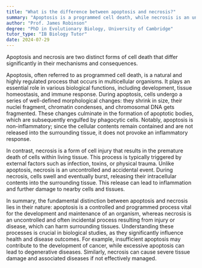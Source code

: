 ```yaml
---
title: "What is the difference between apoptosis and necrosis?"
summary: "Apoptosis is a programmed cell death, while necrosis is an uncontrolled, often accidental cell death due to injury or disease."
author: "Prof. James Robinson"
degree: "PhD in Evolutionary Biology, University of Cambridge"
tutor_type: "IB Biology Tutor"
date: 2024-07-29
---
```


Apoptosis and necrosis are two distinct forms of cell death that differ significantly in their mechanisms and consequences. 

Apoptosis, often referred to as programmed cell death, is a natural and highly regulated process that occurs in multicellular organisms. It plays an essential role in various biological functions, including development, tissue homeostasis, and immune response. During apoptosis, cells undergo a series of well-defined morphological changes: they shrink in size, their nuclei fragment, chromatin condenses, and chromosomal DNA gets fragmented. These changes culminate in the formation of apoptotic bodies, which are subsequently engulfed by phagocytic cells. Notably, apoptosis is non-inflammatory; since the cellular contents remain contained and are not released into the surrounding tissue, it does not provoke an inflammatory response.

In contrast, necrosis is a form of cell injury that results in the premature death of cells within living tissue. This process is typically triggered by external factors such as infection, toxins, or physical trauma. Unlike apoptosis, necrosis is an uncontrolled and accidental event. During necrosis, cells swell and eventually burst, releasing their intracellular contents into the surrounding tissue. This release can lead to inflammation and further damage to nearby cells and tissues.

In summary, the fundamental distinction between apoptosis and necrosis lies in their nature: apoptosis is a controlled and programmed process vital for the development and maintenance of an organism, whereas necrosis is an uncontrolled and often incidental process resulting from injury or disease, which can harm surrounding tissues. Understanding these processes is crucial in biological studies, as they significantly influence health and disease outcomes. For example, insufficient apoptosis may contribute to the development of cancer, while excessive apoptosis can lead to degenerative diseases. Similarly, necrosis can cause severe tissue damage and associated diseases if not effectively managed.
    
